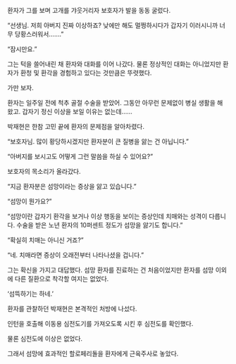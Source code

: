환자가 그를 보며 고개를 갸웃거리자 보호자가 발을 동동 굴렀다.

“선생님. 저희 아버지 진짜 이상하죠? 낮에만 해도 멀쩡하시다가 갑자기 이러시니까 너무 당황스러워서…….”

“잠시만요.”

그는 턱을 쓸어내린 채 환자와 대화를 이어 나갔다. 물론 정상적인 대화는 아니었지만 환자가 환청 및 환각을 경험하고 있다는 것만큼은 뚜렷했다.

가만 보자.

환자는 일주일 전에 척추 골절 수술을 받았어. 그동안 아무런 문제없이 병실 생활을 해 왔고. 갑자기 정신 이상을 보일 이유는 없는데……

박재현은 한참 고민 끝에 환자의 문제점을 알아차렸다.

“보호자님. 많이 황당하시겠지만 환자분이 큰 질병을 앓는 건 아닙니다.”

“아버지를 보시고도 어떻게 그런 말씀을 하실 수 있어요?”

보호자의 목소리가 올라갔다.

“지금 환자분은 섬망이라는 증상을 앓고 있습니다.”

“섬망이 뭔가요?”

“섬망이란 갑자기 환각을 보거나 이상 행동을 보이는 증상인데 치매와는 성격이 다릅니다. 수술을 받은 노년 환자의 10퍼센트 정도가 섬망을 앓기도 합니다.”

“확실히 치매는 아니신 거죠?”

“네. 치매라면 증상이 오래전부터 나타나셨을 겁니다.”

그는 확신을 가지고 대답했다. 섬망 환자를 진료하는 건 처음이었지만 환자를 섬망 이외에 다른 질환으로 착각할 여지는 없었다.

‘섬뜩하기는 하네.’

환자를 관찰하던 박재현은 본격적인 처방에 나섰다.

인턴을 호출해 이동용 심전도기를 가져오도록 시킨 후 심전도를 확인했다.

물론 심전도에 이상은 없었다.

그래서 섬망에 효과적인 할로페리돌을 환자에게 근육주사로 놓았다.